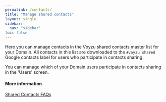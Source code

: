 ```yaml
---
permalink: /contacts/
title: "Manage shared contacts"
layout: single
sidebar:
  nav: "sidebar"
toc: false
---
```

<data-voyzu-help>
Here you can manage contacts in the Voyzu shared contacts master list for your
Domain. All contacts in this list are downloaded to the
<code>#voyzu shared</code> Google contacts label for users who participate in contacts sharing.

You can manage which of your Domain users participate in contacts sharing in the 'Users' screen.

#### More information

  [Shared Contacts FAQs](shared-contacts-faqs)
</data-voyzu-help>
